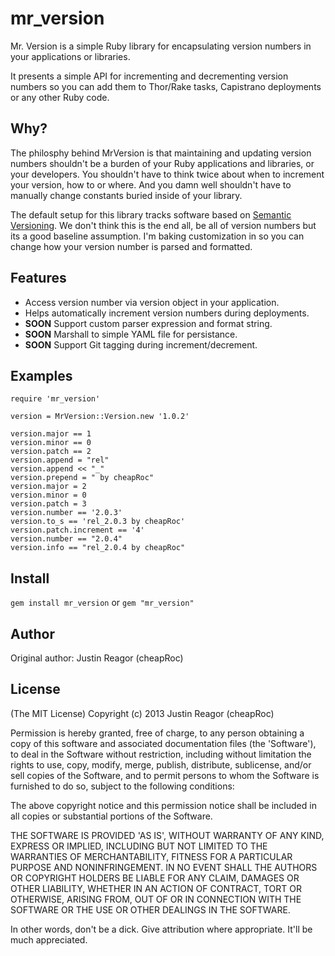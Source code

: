 mr_version
===========

Mr. Version is a simple Ruby library for encapsulating version numbers in your applications
or libraries.

It presents a simple API for incrementing and decrementing version numbers so you can add
them to Thor/Rake tasks, Capistrano deployments or any other Ruby code.

Why?
----

The philosphy behind MrVersion is that maintaining and updating version numbers shouldn't be
a burden of your Ruby applications and libraries, or your developers. You shouldn't have to
think twice about when to increment your version, how to or where. And you damn well shouldn't
have to manually change constants buried inside of your library.

The default setup for this library tracks software based on [Semantic Versioning](https://github.com/mojombo/semver/blob/master/semver.md). We don't think
this is the end all, be all of version numbers but its a good baseline assumption. I'm baking
customization in so you can change how your version number is parsed and formatted.

Features
--------

* Access version number via version object in your application.
* Helps automatically increment version numbers during deployments.
* **SOON** Support custom parser expression and format string.
* **SOON** Marshall to simple YAML file for persistance.
* **SOON** Support Git tagging during increment/decrement.

Examples
--------

    require 'mr_version'

    version = MrVersion::Version.new '1.0.2'

    version.major == 1
    version.minor == 0
    version.patch == 2
    version.append = "rel"
    version.append << "_"
    version.prepend = " by cheapRoc"
    version.major = 2
    version.minor = 0
    version.patch = 3
    version.number == '2.0.3'
    version.to_s == 'rel_2.0.3 by cheapRoc'
    version.patch.increment == '4'
    version.number == "2.0.4"
    version.info == "rel_2.0.4 by cheapRoc"

Install
-------

```gem install mr_version``` or ```gem "mr_version"```

Author
------

Original author: Justin Reagor (cheapRoc)

License
-------

(The MIT License) Copyright (c) 2013 Justin Reagor (cheapRoc)

Permission is hereby granted, free of charge, to any person obtaining
a copy of this software and associated documentation files (the
'Software'), to deal in the Software without restriction, including
without limitation the rights to use, copy, modify, merge, publish,
distribute, sublicense, and/or sell copies of the Software, and to
permit persons to whom the Software is furnished to do so, subject to
the following conditions:

The above copyright notice and this permission notice shall be
included in all copies or substantial portions of the Software.

THE SOFTWARE IS PROVIDED 'AS IS', WITHOUT WARRANTY OF ANY KIND,
EXPRESS OR IMPLIED, INCLUDING BUT NOT LIMITED TO THE WARRANTIES OF
MERCHANTABILITY, FITNESS FOR A PARTICULAR PURPOSE AND NONINFRINGEMENT.
IN NO EVENT SHALL THE AUTHORS OR COPYRIGHT HOLDERS BE LIABLE FOR ANY
CLAIM, DAMAGES OR OTHER LIABILITY, WHETHER IN AN ACTION OF CONTRACT,
TORT OR OTHERWISE, ARISING FROM, OUT OF OR IN CONNECTION WITH THE
SOFTWARE OR THE USE OR OTHER DEALINGS IN THE SOFTWARE.

In other words, don't be a dick. Give attribution where appropriate.
It'll be much appreciated.
